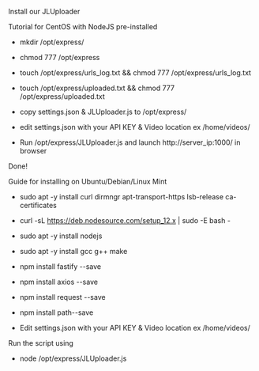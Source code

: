 Install our JLUploader

Tutorial for CentOS with NodeJS pre-installed


- mkdir /opt/express/
- chmod 777 /opt/express
- touch /opt/express/urls_log.txt && chmod 777 /opt/express/urls_log.txt
- touch /opt/express/uploaded.txt && chmod 777 /opt/express/uploaded.txt
- copy settings.json & JLUploader.js to /opt/express/
- edit settings.json with your API KEY & Video location ex /home/videos/

- Run /opt/express/JLUploader.js and launch http://server_ip:1000/ in browser

Done!


Guide for installing on Ubuntu/Debian/Linux Mint 

- sudo apt -y install curl dirmngr apt-transport-https lsb-release ca-certificates
- curl -sL https://deb.nodesource.com/setup_12.x | sudo -E bash -
- sudo apt -y install nodejs
- sudo apt -y  install gcc g++ make

- npm install fastify --save
- npm install axios --save
- npm install request --save
- npm install path--save 

- Edit settings.json with your API KEY & Video location ex /home/videos/

Run the script using
- node /opt/express/JLUploader.js
